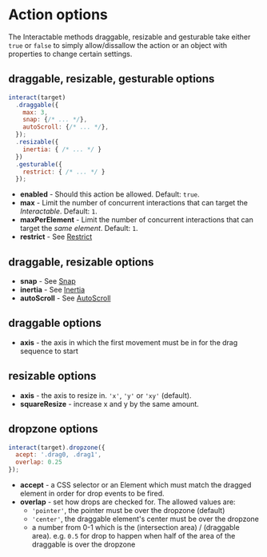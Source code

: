 Action options
==============

The Interactable methods draggable, resizable and gesturable take either `true`
or `false` to simply allow/dissallow the action or an object with properties to
change certain settings.

draggable, resizable, gesturable options
----------------------------------------

```javascript
interact(target)
  .draggable({
    max: 3,
    snap: {/* ... */},
    autoScroll: {/* ... */},
  });
  .resizable({
    inertia: { /* ... */ }
  })
  .gesturable({
    restrict: { /* ... */ }
  });
```

 - **enabled** - Should this action be allowed. Default: `true`.
 - **max** - Limit the number of concurrent interactions that can target the
   *Interactable*. Default: `1`.
 - **maxPerElement** - Limit the number of concurrent interactions that can
   target the *same element*. Default: `1`.
 - **restrict** - See [Restrict](#restrict)

draggable, resizable options
----------------------------

 - **snap** - See [Snap](#snap)
 - **inertia** - See [Inertia](#inertia)
 - **autoScroll** - See [AutoScroll](#autoscroll)

draggable options
-----------------

 - **axis** - the axis in which the first movement must be in for the drag
   sequence to start

resizable options
-----------------

 - **axis** - the axis to resize in. `'x'`, `'y'` or `'xy'` (default).
 - **squareResize** - increase x and y by the same amount.

dropzone options
----------------

```javascript
interact(target).dropzone({
  acept: '.drag0, .drag1',
  overlap: 0.25
});
```

 - **accept** - a CSS selector or an Element which must match the dragged
   element in order for drop events to be fired.
 - **overlap** - set how drops are checked for. The allowed values are:
   - `'pointer'`, the pointer must be over the dropzone (default)
   - `'center'`, the draggable element's center must be over the dropzone
   - a number from 0-1 which is the (intersection area) / (draggable area).
     e.g. `0.5` for drop to happen when half of the area of the draggable is
over the dropzone
